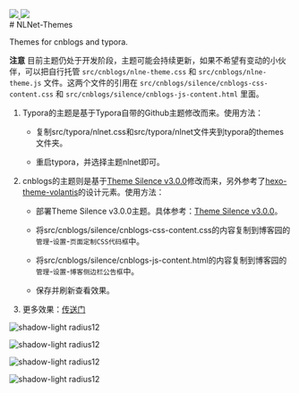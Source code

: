 <div align="left">
  <a href="https://zh.wikipedia.org/wiki/GNU%E9%80%9A%E7%94%A8%E5%85%AC%E5%85%B1%E8%AE%B8%E5%8F%AF%E8%AF%81">
    <img src="https://img.shields.io/badge/LICENSE-GNU%20GPL-green">
  </a>
    <a href="https://www.cnblogs.com/RioTian/p/18971501">
    <img src="https://img.shields.io/badge/BLOG-NLNet-green">
  </a>
</div>
# NLNet-Themes

Themes for cnblogs and typora.

**注意** 目前主题仍处于开发阶段，主题可能会持续更新，如果不希望有变动的小伙伴，可以把自行托管 `src/cnblogs/nlne-theme.css` 和 `src/cnblogs/nlne-theme.js` 文件。这两个文件的引用在 `src/cnblogs/silence/cnblogs-css-content.css` 和 `src/cnblogs/silence/cnblogs-js-content.html` 里面。

1. Typora的主题是基于Typora自带的Github主题修改而来。使用方法：

   * 复制src/typora/nlnet.css和src/typora/nlnet文件夹到typora的themes文件夹。

   * 重启typora，并选择主题nlnet即可。

2. cnblogs的主题则是基于[Theme Silence v3.0.0](https://github.com/esofar/cnblogs-theme-silence)修改而来，另外参考了[hexo-theme-volantis](https://github.com/volantis-x/hexo-theme-volantis)的设计元素。使用方法：

   * 部署Theme Silence v3.0.0主题。具体参考：[Theme Silence v3.0.0](https://github.com/esofar/cnblogs-theme-silence)。

   * 将src/cnblogs/silence/cnblogs-css-content.css的内容复制到博客园的`管理`-`设置`-`页面定制CSS代码框`中。

   * 将src/cnblogs/silence/cnblogs-js-content.html的内容复制到博客园的`管理`-`设置`-`博客侧边栏公告框`中。

   * 保存并刷新查看效果。

3. 更多效果：[传送门](https://www.cnblogs.com/RioTian/p/18971501)

![shadow-light radius12](hhttps://images.cnblogs.com/cnblogs_com/RioTian/1633523/o_250707120443_cnblog.hompage.pic.jpg)

![shadow-light radius12](https://images.cnblogs.com/cnblogs_com/RioTian/1633523/o_250707120634_cnblog_homepage_dark.pic.jpg)

![shadow-light radius12](https://images.cnblogs.com/cnblogs_com/RioTian/1633523/o_250707120858_cnblog_post.pic.jpg)

![shadow-light radius12](https://images.cnblogs.com/cnblogs_com/RioTian/1633523/o_250707120800_cnblog_post_dark.pic.jpg)
